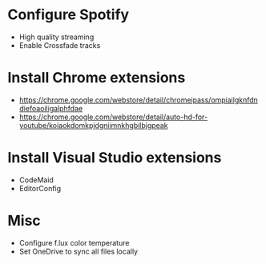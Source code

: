 # Configure Spotify

- High quality streaming
- Enable Crossfade tracks

# Install Chrome extensions

- https://chrome.google.com/webstore/detail/chromeipass/ompiailgknfdndiefoaoiligalphfdae
- https://chrome.google.com/webstore/detail/auto-hd-for-youtube/koiaokdomkpjdgniimnkhgbilbjgpeak

# Install Visual Studio extensions

- CodeMaid
- EditorConfig

# Misc

- Configure f.lux color temperature
- Set OneDrive to sync all files locally
